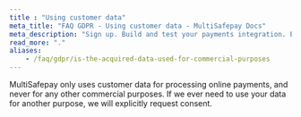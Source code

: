 ```yaml
---
title : "Using customer data"
meta_title: "FAQ GDPR - Using customer data - MultiSafepay Docs"
meta_description: "Sign up. Build and test your payments integration. Explore our products and services. Use our API Reference, SDKs, and wrappers. Get support."
read_more: "."
aliases:
    - /faq/gdpr/is-the-acquired-data-used-for-commercial-purposes
---
```


MultiSafepay only uses customer data for processing online payments, and never for any other commercial purposes. If we ever need to use your data for another purpose, we will explicitly request consent.